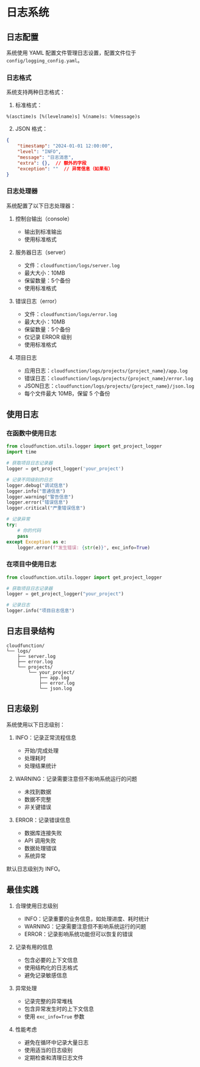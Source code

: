 # 日志系统

## 日志配置

系统使用 YAML 配置文件管理日志设置，配置文件位于 `config/logging_config.yaml`。

### 日志格式

系统支持两种日志格式：

1. 标准格式：
```
%(asctime)s [%(levelname)s] %(name)s: %(message)s
```

2. JSON 格式：
```json
{
    "timestamp": "2024-01-01 12:00:00",
    "level": "INFO",
    "message": "日志消息",
    "extra": {},  // 额外的字段
    "exception": ""  // 异常信息（如果有）
}
```

### 日志处理器

系统配置了以下日志处理器：

1. 控制台输出（console）
   - 输出到标准输出
   - 使用标准格式

2. 服务器日志（server）
   - 文件：`cloudfunction/logs/server.log`
   - 最大大小：10MB
   - 保留数量：5个备份
   - 使用标准格式

3. 错误日志（error）
   - 文件：`cloudfunction/logs/error.log`
   - 最大大小：10MB
   - 保留数量：5个备份
   - 仅记录 ERROR 级别
   - 使用标准格式

4. 项目日志
   - 应用日志：`cloudfunction/logs/projects/{project_name}/app.log`
   - 错误日志：`cloudfunction/logs/projects/{project_name}/error.log`
   - JSON日志：`cloudfunction/logs/projects/{project_name}/json.log`
   - 每个文件最大 10MB，保留 5 个备份

## 使用日志

### 在函数中使用日志

```python
from cloudfunction.utils.logger import get_project_logger
import time

# 获取项目日志记录器
logger = get_project_logger('your_project')

# 记录不同级别的日志
logger.debug("调试信息")
logger.info("普通信息")
logger.warning("警告信息")
logger.error("错误信息")
logger.critical("严重错误信息")

# 记录异常
try:
    # 你的代码
    pass
except Exception as e:
    logger.error(f"发生错误: {str(e)}", exc_info=True)
```

### 在项目中使用日志

```python
from cloudfunction.utils.logger import get_project_logger

# 获取项目日志记录器
logger = get_project_logger("your_project")

# 记录日志
logger.info("项目日志信息")
```

## 日志目录结构

```
cloudfunction/
└── logs/
    ├── server.log
    ├── error.log
    └── projects/
        └── your_project/
            ├── app.log
            ├── error.log
            └── json.log
```

## 日志级别

系统使用以下日志级别：

1. INFO：记录正常流程信息
   - 开始/完成处理
   - 处理耗时
   - 处理结果统计

2. WARNING：记录需要注意但不影响系统运行的问题
   - 未找到数据
   - 数据不完整
   - 非关键错误

3. ERROR：记录错误信息
   - 数据库连接失败
   - API 调用失败
   - 数据处理错误
   - 系统异常

默认日志级别为 INFO。

## 最佳实践

1. 合理使用日志级别
   - INFO：记录重要的业务信息，如处理进度、耗时统计
   - WARNING：记录需要注意但不影响系统运行的问题
   - ERROR：记录影响系统功能但可以恢复的错误

2. 记录有用的信息
   - 包含必要的上下文信息
   - 使用结构化的日志格式
   - 避免记录敏感信息

3. 异常处理
   - 记录完整的异常堆栈
   - 包含异常发生时的上下文信息
   - 使用 `exc_info=True` 参数

4. 性能考虑
   - 避免在循环中记录大量日志
   - 使用适当的日志级别
   - 定期检查和清理日志文件 